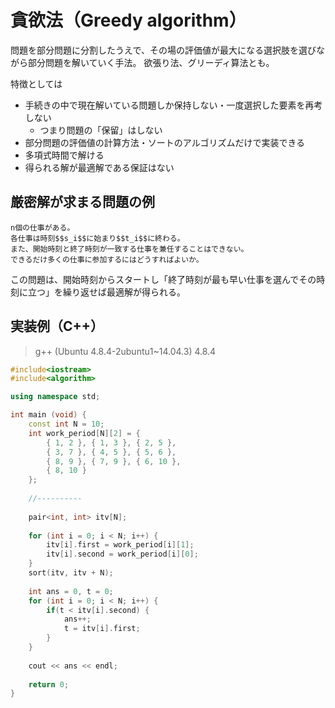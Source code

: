 # 貪欲法（Greedy algorithm）

問題を部分問題に分割したうえで、その場の評価値が最大になる選択肢を選びながら部分問題を解いていく手法。
欲張り法、グリーディ算法とも。

特徴としては

* 手続きの中で現在解いている問題しか保持しない・一度選択した要素を再考しない
  * つまり問題の「保留」はしない
* 部分問題の評価値の計算方法・ソートのアルゴリズムだけで実装できる
* 多項式時間で解ける
* 得られる解が最適解である保証はない

## 厳密解が求まる問題の例

```
n個の仕事がある。
各仕事は時刻$$s_i$$に始まり$$t_i$$に終わる。
また、開始時刻と終了時刻が一致する仕事を兼任することはできない。
できるだけ多くの仕事に参加するにはどうすればよいか。
```

この問題は、開始時刻からスタートし「終了時刻が最も早い仕事を選んでその時刻に立つ」を繰り返せば最適解が得られる。

## 実装例（C++）

>g++ (Ubuntu 4.8.4-2ubuntu1~14.04.3) 4.8.4

```cpp
#include<iostream>
#include<algorithm>

using namespace std;

int main (void) {
    const int N = 10;
    int work_period[N][2] = {
        { 1, 2 }, { 1, 3 }, { 2, 5 },
        { 3, 7 }, { 4, 5 }, { 5, 6 },
        { 8, 9 }, { 7, 9 }, { 6, 10 },
        { 8, 10 }
    };
    
    //----------
    
    pair<int, int> itv[N];
    
    for (int i = 0; i < N; i++) {
        itv[i].first = work_period[i][1];
        itv[i].second = work_period[i][0];
    }
    sort(itv, itv + N);
    
    int ans = 0, t = 0;
    for (int i = 0; i < N; i++) {
        if(t < itv[i].second) {
            ans++;
            t = itv[i].first;
        }
    }
    
    cout << ans << endl;
    
    return 0;
}
```
